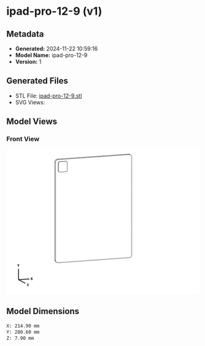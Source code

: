 # ipad-pro-12-9 (v1)

## Metadata

- **Generated:** 2024-11-22 10:59:16
- **Model Name:** ipad-pro-12-9
- **Version:** 1

## Generated Files

- STL File: [ipad-pro-12-9.stl](./ipad-pro-12-9.stl)
- SVG Views:

## Model Views

### Front View
![](./ipad-pro-12-9_front.svg)

## Model Dimensions

```
X: 214.90 mm
Y: 280.60 mm
Z: 7.90 mm
```
